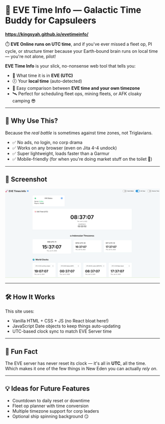 # 🌌 EVE Time Info — Galactic Time Buddy for Capsuleers

**https://kingsyah.github.io/evetimeinfo/**

⏱️ **EVE Online runs on UTC time**, and if you've ever missed a fleet op, PI cycle, or structure timer because your Earth-bound brain runs on local time — you're not alone, pilot!

**EVE Time Info** is your slick, no-nonsense web tool that tells you:
- 📆 What time it is in **EVE (UTC)**
- 🕖 Your **local time** (auto-detected)
- 🔄 Easy comparison between **EVE time and your own timezone**
- 🛰️ Perfect for scheduling fleet ops, mining fleets, or AFK cloaky camping 😎

---

## 🚀 Why Use This?

Because the *real battle* is sometimes against time zones, not Triglavians.

- ✅ No ads, no login, no corp drama
- ✅ Works on any browser (even on Jita 4-4 undock)
- ✅ Super lightweight, loads faster than a Garmur
- ✅ Mobile-friendly (for when you're doing market stuff on the toilet 🚽)

---

## 📸 Screenshot

![EVE Time Info Screenshot](https://github.com/KingSyah/evetimeinfo/blob/8e374c1616d4ece59457d06c7d71a1fafd991393/Screenshot.png)

---

## 🛠️ How It Works

This site uses:
- Vanilla HTML + CSS + JS (no React bloat here!)
- JavaScript Date objects to keep things auto-updating
- UTC-based clock sync to match EVE Server time

---

## 🧠 Fun Fact

The EVE server has never reset its clock — it's all in **UTC**, all the time. Which makes it one of the few things in New Eden you can actually *rely on*.

---

## 💡 Ideas for Future Features
- Countdown to daily reset or downtime
- Fleet op planner with time conversion
- Multiple timezone support for corp leaders
- Optional ship spinning background 😏


